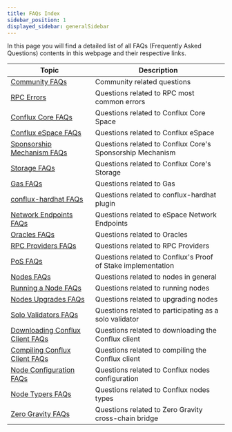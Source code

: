 ```yaml
---
title: FAQs Index
sidebar_position: 1
displayed_sidebar: generalSidebar
---
```


In this page you will find a detailed list of all FAQs (Frequently Asked Questions) contents in this webpage and their respective links. 

| **Topic** | **Description** |
|---|---|
|[Community FAQs](community-faqs.md)  | Community related questions  |
|[RPC Errors](/docs/core/build/json-rpc/common-rpc-errors.md)   |  Questions related to RPC most common errors |
|[Conflux Core FAQs](../../core/FAQs.md)   | Questions related to Conflux Core Space  |
|[Conflux eSpace FAQs](../../espace/FAQs.md)   |  Questions related to Conflux eSpace |
|[Sponsorship Mechanism FAQs](../../core/core-space-basics/sponsor-mechanism.md#faqs)   |  Questions related to Conflux Core's Sponsorship Mechanism |
|[Storage FAQs](../../core/core-space-basics/storage.md#faqs)   | Questions related to Conflux Core's Storage  |
|[Gas FAQs](../../general/conflux-basics/gas.md#faqs)   |  Questions related to Gas |
|[conflux-hardhat FAQs](../../core/tutorials/hardhat-conflux-plugin.md#faqs)   | Questions related to conflux-hardhat plugin  |
|[Network Endpoints FAQs](../../espace/network-endpoints.md#faqs)   | Questions related to eSpace Network Endpoints  |
|[Oracles FAQs](../../espace/build/infrastructure/oracles.md#faqs)   | Questions related to Oracles  |
|[RPC Providers FAQs](../../espace/build/infrastructure/RPC-Provider.md#faqs)   | Questions related to RPC Providers  |
|[PoS FAQs](../conflux-basics/consensus-mechanisms/proof-of-stake/faqs.md)   | Questions related to Conflux's Proof of Stake implementation  |
|[Nodes FAQs](../run-a-node/nodes-faqs.md)   |  Questions related to nodes in general |
|[Running a Node FAQs](../run-a-node/run-a-node.md#faqs)   | Questions related to running nodes  |
|[Nodes Upgrades FAQs](../run-a-node/how-to-upgrad.md#faqs)   |  Questions related to upgrading nodes |
|[Solo Validators FAQs](../mine-stake/stake/become-a-solo-validator.md#faqs)   |  Questions related to participating as a solo validator |
|[Downloading Conflux Client FAQs](../run-a-node/advanced-topics/downloading-conflux-client.md#faqs)   | Questions related to downloading the Conflux client  |
|[Compiling Conflux Client FAQs](../run-a-node/advanced-topics/compiling-conflux-client.md#faqs)   | Questions related to compiling the Conflux client  |
|[Node Configuration FAQs](../run-a-node/advanced-topics/node-configuration.md#faqs)   |  Questions related to Conflux nodes configuration |
|[Node Typers FAQs](../run-a-node/node-types.md#faqs)   | Questions related to Conflux nodes types  |
|[Zero Gravity FAQs](../tutorials/transferring-funds/across-chains/zero-gravity.md#faqs)   |  Questions related to Zero Gravity cross-chain bridge |